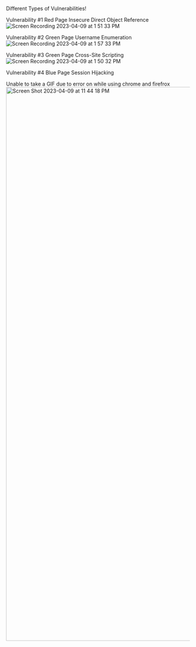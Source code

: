 Different Types of Vulnerabilities!

Vulnerability #1 Red Page Insecure Direct Object Reference 
![Screen Recording 2023-04-09 at 1 51 33 PM](https://user-images.githubusercontent.com/123430729/231525460-d45c964d-3de3-466c-860d-f8a00819fa38.gif)


Vulnerability #2 Green Page Username Enumeration 
![Screen Recording 2023-04-09 at 1 57 33 PM](https://user-images.githubusercontent.com/123430729/231525493-3f62ab19-6226-43b5-9fe4-33d1eee4f41f.gif)

Vulnerability #3 Green Page Cross-Site Scripting 
![Screen Recording 2023-04-09 at 1 50 32 PM](https://user-images.githubusercontent.com/123430729/231525518-5a468ab4-2022-484c-a4ca-3186e25c03e4.gif)


Vulnerability #4 Blue Page Session Hijacking

Unable to take a GIF due to error on while using chrome and firefrox
<img width="1512" alt="Screen Shot 2023-04-09 at 11 44 18 PM" src="https://user-images.githubusercontent.com/123430729/231527292-a0e7c4ff-1b58-4727-8cf6-67bf9c824ecc.png">

